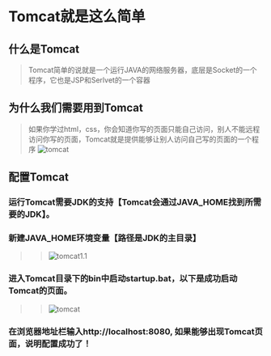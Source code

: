 # Tomcat就是这么简单

## 什么是Tomcat ##
> Tomcat简单的说就是一个运行JAVA的网络服务器，底层是Socket的一个程序，它也是JSP和Serlvet的一个容器
## 为什么我们需要用到Tomcat ##
> 如果你学过html，css，你会知道你写的页面只能自己访问，别人不能远程访问你写的页面，Tomcat就是提供能够让别人访问自己写的页面的一个程序
![tomcat](https://segmentfault.com/img/remote/1460000013228164?w=694&h=483)
## 配置Tomcat ##
###  运行Tomcat需要JDK的支持【Tomcat会通过JAVA_HOME找到所需要的JDK】。
###  新建JAVA_HOME环境变量【路径是JDK的主目录】
>>  ![tomcat1.1](https://segmentfault.com/img/remote/1460000013228165?w=460&h=558)
### 进入Tomcat目录下的bin中启动startup.bat，以下是成功启动Tomcat的页面。
>>  ![tomcat](https://segmentfault.com/img/remote/1460000013228166?w=677&h=443)
### 在浏览器地址栏输入http://localhost:8080,     如果能够出现Tomcat页面，说明配置成功了！